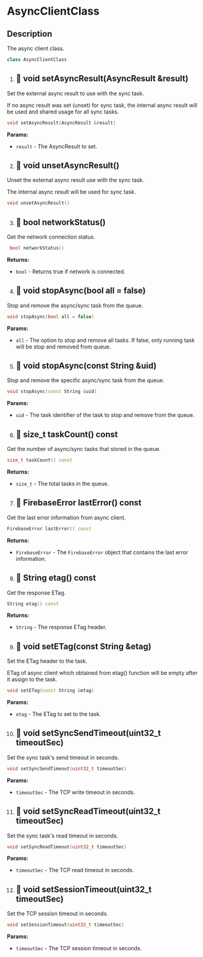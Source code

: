 # AsyncClientClass

## Description

The async client class.

```cpp
class AsyncClientClass
```

1. ## 🔹 void setAsyncResult(AsyncResult &result)

Set the external async result to use with the sync task.

If no async result was set (unset) for sync task, the internal async result will be used and shared usage for all sync tasks.

```cpp
void setAsyncResult(AsyncResult &result)
```

**Params:**

- `result` - The AsyncResult to set.


2. ## 🔹 void unsetAsyncResult()

Unset the external async result use with the sync task.

The internal async result will be used for sync task.

```cpp
void unsetAsyncResult()
```

3. ## 🔹   bool networkStatus()

Get the network connection status.

```cpp
 bool networkStatus()
```

**Returns:**

- `bool` - Returns true if network is connected.


4. ## 🔹 void stopAsync(bool all = false)

Stop and remove the async/sync task from the queue.

```cpp
void stopAsync(bool all = false)
```

**Params:**

- `all` - The option to stop and remove all tasks. If false, only running task will be stop and removed from queue.

5. ## 🔹  void stopAsync(const String &uid)

Stop and remove the specific async/sync task from the queue.

```cpp
void stopAsync(const String &uid)
```

**Params:**

- `uid` - The task identifier of the task to stop and remove from the queue.


6. ## 🔹  size_t taskCount() const

Get the number of async/sync tasks that stored in the queue.

```cpp
size_t taskCount() const
```

**Returns:**

- `size_t` - The total tasks in the queue.


7. ## 🔹   FirebaseError lastError() const

Get the last error information from async client.

```cpp
FirebaseError lastError() const
```

**Returns:**

- `FirebaseError` - The `FirebaseError` object that contains the last error information.


8. ## 🔹  String etag() const

Get the response ETag.

```cpp
String etag() const
```

**Returns:**

- `String` - The response ETag header.

9. ## 🔹  void setETag(const String &etag) 

Set the ETag header to the task.

ETag of async client which obtained from etag() function will be empty after it assign to the task.

```cpp
void setETag(const String &etag) 
```

**Params:**

- `etag` - The ETag to set to the task.

10. ## 🔹  void setSyncSendTimeout(uint32_t timeoutSec)

Set the sync task's send timeout in seconds.

```cpp
void setSyncSendTimeout(uint32_t timeoutSec)
```

**Params:**

- `timeoutSec` - The TCP write timeout in seconds.


11. ## 🔹  void setSyncReadTimeout(uint32_t timeoutSec) 

Set the sync task's read timeout in seconds.

```cpp
void setSyncReadTimeout(uint32_t timeoutSec) 
```

**Params:**

- `timeoutSec` - The TCP read timeout in seconds.


12. ## 🔹  void setSessionTimeout(uint32_t timeoutSec)

Set the TCP session timeout in seconds.

```cpp
void setSessionTimeout(uint32_t timeoutSec)
```

**Params:**

- `timeoutSec` - The TCP session timeout in seconds.

